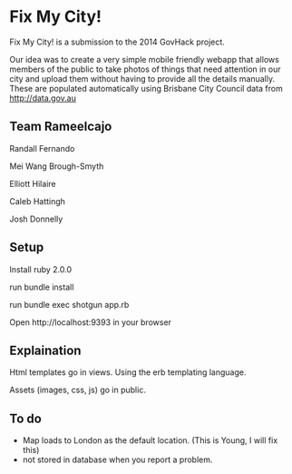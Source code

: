 # Fix My City!

Fix My City! is a submission to the 2014 GovHack project.

Our idea was to create a very simple mobile friendly webapp that allows members of the public to take photos of things that need attention in our city and upload them without having to provide all the details manually. These are populated automatically using Brisbane City Council data from http://data.gov.au 


## Team Rameelcajo

Randall Fernando

Mei Wang Brough-Smyth

Elliott Hilaire

Caleb Hattingh

Josh Donnelly


## Setup 

Install ruby 2.0.0

run bundle install

run bundle exec shotgun app.rb

Open http://localhost:9393 in your browser

## Explaination

Html templates go in views. Using the erb templating language.

Assets (images, css, js) go in public.


## To do

- Map loads to London as the default location. (This is Young, I will fix this)
- not stored in database when you report a problem.





